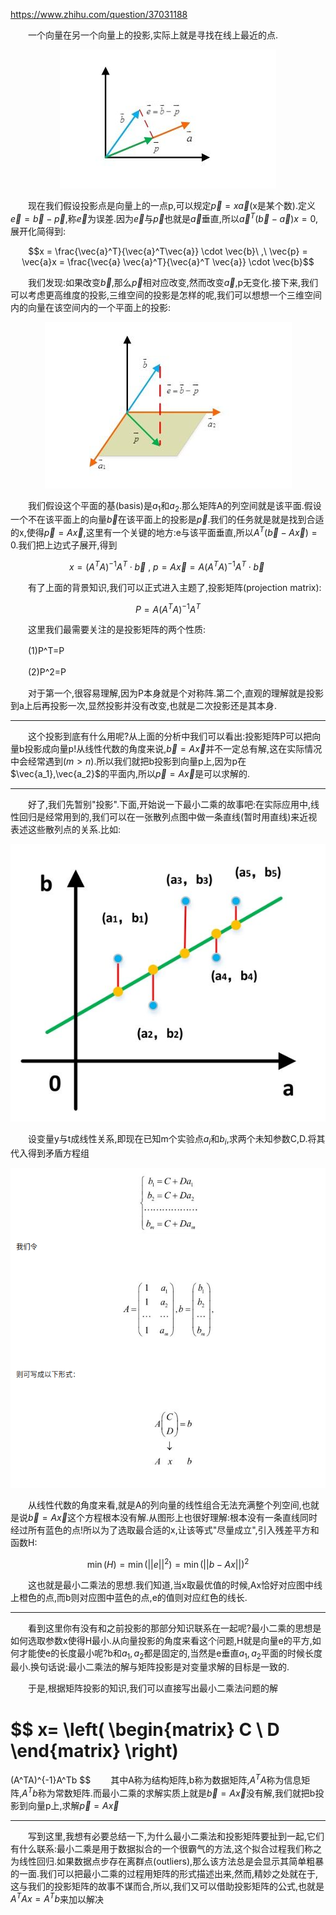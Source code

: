 https://www.zhihu.com/question/37031188

　　一个向量在另一个向量上的投影,实际上就是寻找在线上最近的点.
  
<div align=center><img src="https://github.com/xiagote/MachineLearning/blob/master/least%20square%20method/projection.png"></div>

　　现在我们假设投影点是向量上的一点p,可以规定$\vec{p}=x\vec{a}$(x是某个数).定义$\vec{e} = \vec{b} - \vec{p}$,称$\vec{e}$为误差.因为$\vec{e}$与$\vec{p}$也就是$\vec{a}$垂直,所以$\vec{a}^T(\vec{b} - \vec{a})x = 0$,展开化简得到:
  
  $$x = \frac{\vec{a}^T}{\vec{a}^T\vec{a}} \cdot \vec{b}\ ,\ \vec{p} = \vec{a}x = \frac{\vec{a} \vec{a}^T}{\vec{a}^T \vec{a}} \cdot \vec{b}$$
  
　　我们发现:如果改变$\vec{b}$,那么$\vec{p}$相对应改变,然而改变$\vec{a}$,p无变化.接下来,我们可以考虑更高维度的投影,三维空间的投影是怎样的呢,我们可以想想一个三维空间内的向量在该空间内的一个平面上的投影:
  
<div align=center><img src="https://github.com/xiagote/MachineLearning/blob/master/least%20square%20method/projection_2.png"></div>

　　我们假设这个平面的基(basis)是$a_1$和$a_2$.那么矩阵A的列空间就是该平面.假设一个不在该平面上的向量$\vec{b}$在该平面上的投影是$\vec{p}$.我们的任务就是就是找到合适的x,使得$\vec{p}=A\vec{x}$,这里有一个关键的地方:e与该平面垂直,所以$A^T(\vec{b} - A\vec{x}) = 0$.我们把上边式子展开,得到
  
  $$x = (A^TA)^{-1}A^T \cdot \vec{b}\ ,\ p = A\vec{x} = A(A^TA)^{-1}A^T \cdot \vec{b}\ $$
  
　　有了上面的背景知识,我们可以正式进入主题了,投影矩阵(projection matrix):
  
  $$P=A(A^TA)^{-1}A^T$$
  
　　这里我们最需要关注的是投影矩阵的两个性质:

　　(1)P^T=P

　　(2)P^2=P
  
　　对于第一个,很容易理解,因为P本身就是个对称阵.第二个,直观的理解就是投影到a上后再投影一次,显然投影并没有改变,也就是二次投影还是其本身.
  
---

　　这个投影到底有什么用呢?从上面的分析中我们可以看出:投影矩阵P可以把向量b投影成向量p!从线性代数的角度来说,$\vec{b}=A\vec{x}$并不一定总有解,这在实际情况中会经常遇到$(m>n)$.所以我们就把b投影到向量p上,因为p在$\vec{a_1},\vec{a_2}$的平面内,所以$\vec{p}=A\vec{x}$是可以求解的.
  
---

　　好了,我们先暂别"投影".下面,开始说一下最小二乘的故事吧:在实际应用中,线性回归是经常用到的,我们可以在一张散列点图中做一条直线(暂时用直线)来近视表述这些散列点的关系.比如:
  
  <div align=center><img src="https://github.com/xiagote/MachineLearning/blob/master/least%20square%20method/least_square.png"></div>
  
　　设变量y与t成线性关系,即现在已知m个实验点$a_i$和$b_i$,求两个未知参数C,D.将其代入得到矛盾方程组
  
<div align=center><img src="https://github.com/xiagote/MachineLearning/blob/master/least%20square%20method/formula.png"></div>

　　从线性代数的角度来看,就是A的列向量的线性组合无法充满整个列空间,也就是说$\vec{b} = A\vec{x}$这个方程根本没有解.从图形上也很好理解:根本没有一条直线同时经过所有蓝色的点!所以为了选取最合适的x,让该等式"尽量成立",引入残差平方和函数H:
  
  $$\min(H) = \min(||e||^2) = \min(||b - Ax||)^2$$
  
　　这也就是最小二乘法的思想.我们知道,当x取最优值的时候,Ax恰好对应图中线上橙色的点,而b则对应图中蓝色的点,e的值则对应红色的线长.
  
  ---
  
　　看到这里你有没有和之前投影的那部分知识联系在一起呢?最小二乘的思想是如何选取参数x使得H最小.从向量投影的角度来看这个问题,H就是向量e的平方,如何才能使e的长度最小呢?b和$a_1,a_2$都是固定的,当然是e垂直$a_1,a_2$平面的时候长度最小.换句话说:最小二乘法的解与矩阵投影是对变量求解的目标是一致的.
  
　　于是,根据矩阵投影的知识,我们可以直接写出最小二乘法问题的解
  
$$
x=
\left(
\begin{matrix}
C \\
D
\end{matrix}
\right)
=
(A^TA)^{-1}A^Tb
$$
　　其中A称为结构矩阵,b称为数据矩阵,$A^TA$称为信息矩阵,$A^Tb$称为常数矩阵.而最小二乘的求解实质上就是$\vec{b}=A\vec{x}$没有解,我们就把b投影到向量p上,求解$\vec{p}=A\vec{x}$
  
---

　　写到这里,我想有必要总结一下,为什么最小二乘法和投影矩阵要扯到一起,它们有什么联系:最小二乘是用于数据拟合的一个很霸气的方法,这个拟合过程我们称之为线性回归.如果数据点步存在离群点(outliers),那么该方法总是会显示其简单粗暴的一面.我们可以把最小二乘的过程用矩阵的形式描述出来,然而,精妙之处就在于,这与我们的投影矩阵的故事不谋而合,所以,我们又可以借助投影矩阵的公式,也就是$A^TAx=A^Tb$来加以解决
